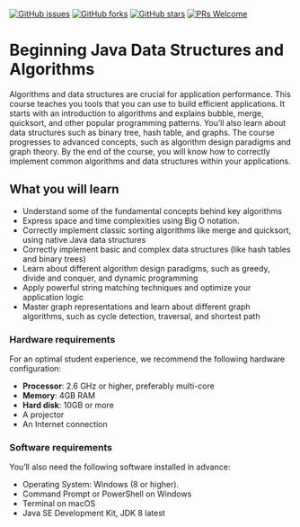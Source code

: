 [![GitHub issues](https://img.shields.io/github/issues/TrainingByPackt/Data-Structures-and-Algorithms-in-Java.svg)](https://github.com/TrainingByPackt/Data-Structures-and-Algorithms-in-Java/issues)
[![GitHub forks](https://img.shields.io/github/forks/TrainingByPackt/Data-Structures-and-Algorithms-in-Java.svg)](https://github.com/TrainingByPackt/Data-Structures-and-Algorithms-in-Java/network)
[![GitHub stars](https://img.shields.io/github/stars/TrainingByPackt/Data-Structures-and-Algorithms-in-Java.svg)](https://github.com/TrainingByPackt/Data-Structures-and-Algorithms-in-Java/stargazers)
[![PRs Welcome](https://img.shields.io/badge/PRs-welcome-brightgreen.svg)](https://github.com/TrainingByPackt/Data-Structures-and-Algorithms-in-Java/pulls)



# Beginning Java Data Structures and Algorithms
Algorithms and data structures are crucial for application performance. This course teaches you tools that you can use to build efficient applications. It starts with an introduction to algorithms and explains bubble, merge, quicksort, and other popular programming patterns. You’ll also learn about data structures such as binary tree, hash table, and graphs. The course progresses to advanced concepts, such as algorithm design paradigms and graph theory. By the end of the course, you will know how to correctly implement common algorithms and data structures within your applications.


## What you will learn
* Understand some of the fundamental concepts behind key algorithms
* Express space and time complexities using Big O notation.
* Correctly implement classic sorting algorithms like merge and quicksort, using native Java data structures
* Correctly implement basic and complex data structures (like hash tables and binary trees)
* Learn about different algorithm design paradigms, such as greedy, divide and conquer, and dynamic programming
* Apply powerful string matching techniques and optimize your application logic
* Master graph representations and learn about different graph algorithms, such as cycle detection, traversal, and shortest path


### Hardware requirements
For an optimal student experience, we recommend the following hardware configuration:
* **Processor**: 2.6 GHz or higher, preferably multi-core
* **Memory**: 4GB RAM
* **Hard disk**: 10GB or more
* A projector 
* An Internet connection



### Software requirements
You’ll also need the following software installed in advance:
* Operating System: Windows (8 or higher).
* Command Prompt or PowerShell on Windows
* Terminal on macOS
* Java SE Development Kit, JDK 8 latest





